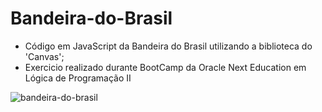 # Bandeira-do-Brasil
- Código  em JavaScript da Bandeira do Brasil utilizando a biblioteca do 'Canvas';
- Exercicio realizado durante BootCamp da Oracle Next Education em Lógica de Programação II

![bandeira-do-brasil](https://user-images.githubusercontent.com/102773368/164950714-e60996ca-a78c-416e-9c22-df374d194686.png)

